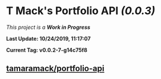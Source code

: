 # T Mack's Portfolio API *(0.0.3)*
*This project is a **Work in Progress***

**Last Update: 10/24/2019, 11:17:07**

**Current Tag: v0.0.2-7-g14c75f8**

## [tamaramack/portfolio-api](https://github.com/tamaramack/portfolio-api)
